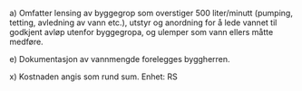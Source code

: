 a) Omfatter lensing av byggegrop som overstiger 500 liter/minutt (pumping, tetting, avledning av vann etc.), utstyr og anordning for å lede vannet til godkjent avløp utenfor byggegropa, og ulemper som vann ellers måtte medføre.

e) Dokumentasjon av vannmengde forelegges byggherren.

x) Kostnaden angis som rund sum. Enhet: RS

